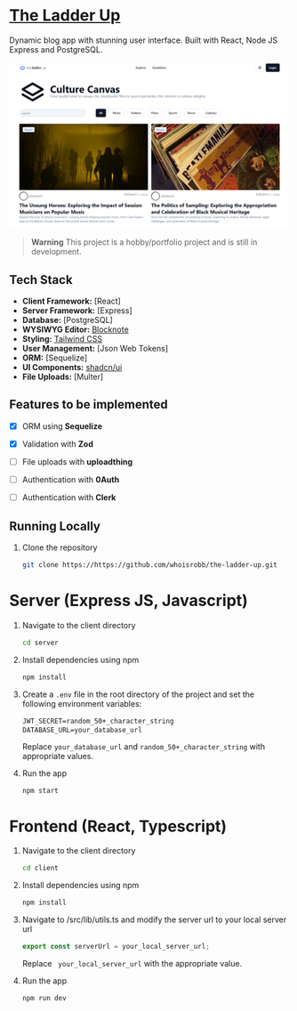 # [The Ladder Up](https://the-ladder-up.vercel.app/)

Dynamic blog app with stunning user interface. Built with React, Node JS Express and PostgreSQL.

[![The Ladder Up](./client/public/the-ladder-up.png)](https://the-ladder-up.vercel.app/)

> **Warning**
> This project is a hobby/portfolio project and is still in development.
>

## Tech Stack

- **Client Framework:** [React]
- **Server Framework:** [Express]
- **Database:** [PostgreSQL]
- **WYSIWYG Editor:** [Blocknote](https://www.blocknotejs.org)
- **Styling:** [Tailwind CSS](https://tailwindcss.com)
- **User Management:** [Json Web Tokens]
- **ORM:** [Sequelize]
- **UI Components:** [shadcn/ui](https://ui.shadcn.com)
- **File Uploads:** [Multer]

## Features to be implemented

- [x] ORM using **Sequelize**
- [x] Validation with **Zod**
- [ ] File uploads with **uploadthing**
- [ ] Authentication with **0Auth**
- [ ] Authentication with **Clerk**


## Running Locally

1. Clone the repository

   ```bash
   git clone https://https://github.com/whoisrobb/the-ladder-up.git
   ```


# Server (Express JS, Javascript)

1. Navigate to the client directory

   ```bash
   cd server
   ```

2. Install dependencies using npm

   ```bash
   npm install
   ```

3. Create a `.env` file in the root directory of the project and set the following environment variables:

    ```plaintext
    JWT_SECRET=random_50+_character_string
    DATABASE_URL=your_database_url
    ```

    Replace `your_database_url` and `random_50+_character_string` with appropriate values.

4. Run the app

   ```bash
   npm start
   ```


# Frontend (React, Typescript)

1. Navigate to the client directory

   ```bash
   cd client
   ```

2. Install dependencies using npm

   ```bash
   npm install
   ```

3. Navigate to /src/lib/utils.ts and modify the server url to your local server url 

   ```typescript
   export const serverUrl = your_local_server_url;
   ```

   Replace ` your_local_server_url` with the appropriate value.

4. Run the app

   ```bash
   npm run dev
   ```
   